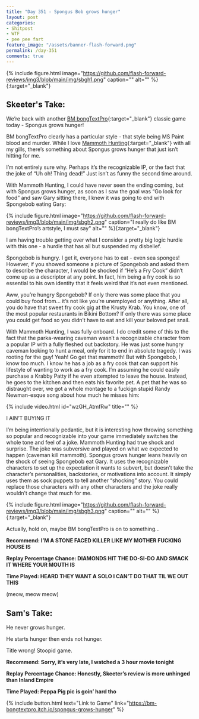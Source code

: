 ```yaml
---
title: "Day 351 - Spongus Bob grows hunger"
layout: post
categories:
- Shitpost
- WTF
- pee pee fart
feature_image: "/assets/banner-flash-forward.png"
permalink: /day-351
comments: true
---
```


{% include figure.html image="https://github.com/flash-forward-reviews/img3/blob/main/img/sbgh1.png" caption="" alt="" %}{:target="_blank"}

## Skeeter's Take:

We’re back with another [BM bongTextPro](https://bm-bongtextpro.itch.io/){:target="_blank"} classic game today - Spongus grows hunger!

BM bongTextPro clearly has a particular style - that style being MS Paint blood and murder. 
While I love [Mammoth Hunting](https://flash-forward-reviews.github.io/day-34){:target="_blank"} with all my gills, there’s something about Spongus grows hunger that just isn’t hitting for me. 

I’m not entirely sure why. Perhaps it’s the recognizable IP, or the fact that the joke of “Uh oh! Thing dead!” Just isn’t as funny the second time around. 

With Mammoth Hunting, I could have never seen the ending coming, but with Spongus grows hunger, as soon as I saw the goal was “Go look for food” and saw Gary sitting there, I knew it was going to end with Spongebob eating Gary: 

{% include figure.html image="https://github.com/flash-forward-reviews/img3/blob/main/img/sbgh2.png" caption="I really do like BM bongTextPro’s artstyle, I must say" alt="" %}{:target="_blank"}

I am having trouble getting over what I consider a pretty big logic hurdle with this one - a hurdle that has all but suspended my disbelief. 

Spongebob is hungry. I get it, everyone has to eat - even sea sponges! However, if you showed someone a picture of Spongebob and asked them to describe the character, I would be shocked if “He’s a Fry Cook” didn’t come up as a descriptor at any point. In fact, him being a fry cook is so essential to his own identity that it feels weird that it’s not even mentioned. 

Aww, you’re hungry Spongebob? If only there was some place that you could buy food from… it’s not like you’re unemployed or anything. After all, you do have that sweet fry cook gig at the Krusty Krab. You know, one of the most popular restaurants in Bikini Bottom? If only there was some place you could get food so you didn’t have to eat and kill your beloved pet snail. 

With Mammoth Hunting, I was fully onboard. I do credit some of this to the fact that the parka-wearing caveman wasn’t a recognizable character from a popular IP with a fully fleshed out backstory. He was just some hungry caveman looking to hunt a meal, only for it to end in absolute tragedy. I was rooting for the guy! Yeah! Go get that mammoth! But with Spongebob, I know too much. I know he has a job as a fry cook that can support his lifestyle of wanting to work as a fry cook. I’m assuming he could easily purchase a Krabby Patty if he even attempted to leave the house. Instead, he goes to the kitchen and then eats his favorite pet. A pet that he was so distraught over, we got a whole montage to a fuckign stupid Randy Newman-esque song about how much he misses him: 

{% include video.html id="wzGH_AtmfRw" title="" %} 

I AIN’T BUYING IT

I’m being intentionally pedantic, but it is interesting how throwing something so popular and recognizable into your game immediately switches the whole tone and feel of a joke. Mammoth Hunting had true shock and surprise. The joke was subversive and played on what we expected to happen (caveman kill mammoth). Spongus grows hunger leans heavily on the shock of seeing Spongebob eat Gary. It uses the recognizable characters to set up the expectation it wants to subvert, but doesn’t take the character’s personalities, backstories, or motivations into account. It simply uses them as sock puppets to tell another “shocking” story. You could replace those characters with any other characters and the joke really wouldn’t change that much for me. 

{% include figure.html image="https://github.com/flash-forward-reviews/img3/blob/main/img/sbgh3.png" caption="" alt="" %}{:target="_blank"}

Actually, hold on, maybe BM bongTextPro is on to something… 

**Recommend: I’M A STONE FACED KILLER LIKE MY MOTHER FUCKING HOUSE IS**

**Replay Percentage Chance: DIAMONDS HIT THE DO-SI-DO AND SMACK IT WHERE YOUR MOUTH IS**

**Time Played: HEARD THEY WANT A SOLO I CAN’T DO THAT TIL WE OUT THIS**

(meow, meow meow) 

## Sam's Take:

He never grows hunger.

He starts hunger then ends not hunger.

Title wrong! Stoopid game.

**Recommend: Sorry, it’s very late, I watched a 3 hour movie tonight**

**Replay Percentage Chance: Honestly, Skeeter’s review is more unhinged than Inland Empire**

**Time Played: Peppa Pig pic is goin’ hard tho**

{% include button.html text="Link to Game" link="https://bm-bongtextpro.itch.io/spongus-grows-hunger" %}